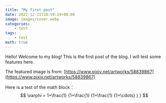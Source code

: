 ```yaml
---
title: "My first post"
date: 2022-12-31T18:59:19+08:00
image: images/cover.webp
categories:
    - test
tags:
    - test
math: true
---
```

Hello! Welcome to my blog!
This is the first post of the blog. I will test some features here.

The featured image is from: [https://www.pixiv.net/artworks/58839867](https://www.pixiv.net/artworks/58839867)

Here is a test of the math block：
$$
 \varphi = 1+\frac{1} {1+\frac{1} {1+\frac{1} {1+\cdots} } } 
$$